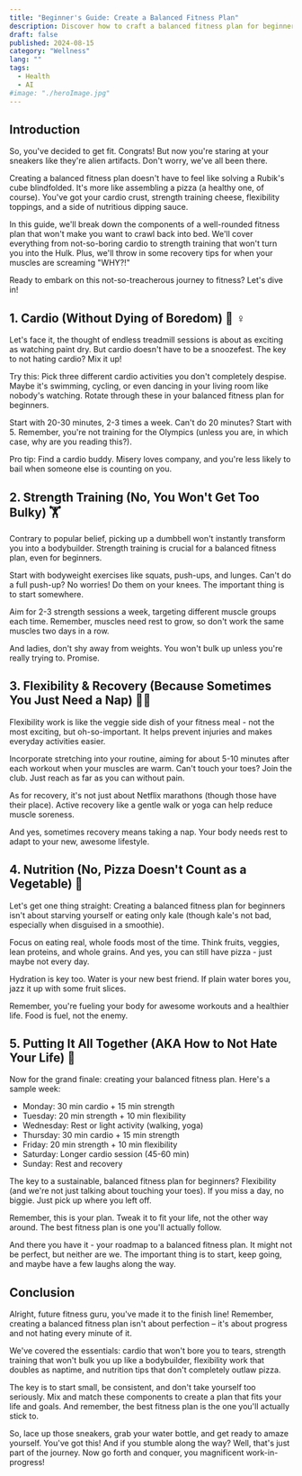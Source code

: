 ```yaml
---
title: "Beginner's Guide: Create a Balanced Fitness Plan"
description: Discover how to craft a balanced fitness plan for beginners. Learn about cardio, strength training, flexibility, nutrition, and putting it all together.
draft: false
published: 2024-08-15
category: "Wellness"
lang: ""
tags:
  - Health
  - AI
#image: "./heroImage.jpg"
---
```


<!-- ![Hero Image](./heroImage.jpg) -->

## Introduction

So, you've decided to get fit. Congrats! But now you're staring at your sneakers like they're alien artifacts. Don't worry, we've all been there.

Creating a balanced fitness plan doesn't have to feel like solving a Rubik's cube blindfolded. It's more like assembling a pizza (a healthy one, of course). You've got your cardio crust, strength training cheese, flexibility toppings, and a side of nutritious dipping sauce.


In this guide, we'll break down the components of a well-rounded fitness plan that won't make you want to crawl back into bed. We'll cover everything from not-so-boring cardio to strength training that won't turn you into the Hulk. Plus, we'll throw in some recovery tips for when your muscles are screaming "WHY?!"

Ready to embark on this not-so-treacherous journey to fitness? Let's dive in!

## 1. Cardio (Without Dying of Boredom) 🏃 ‍♀ ️

Let's face it, the thought of endless treadmill sessions is about as exciting as watching paint dry. But cardio doesn't have to be a snoozefest. The key to not hating cardio? Mix it up!

Try this: Pick three different cardio activities you don't completely despise. Maybe it's swimming, cycling, or even dancing in your living room like nobody's watching. Rotate through these in your balanced fitness plan for beginners.

Start with 20-30 minutes, 2-3 times a week. Can't do 20 minutes? Start with 5. Remember, you're not training for the Olympics (unless you are, in which case, why are you reading this?).

Pro tip: Find a cardio buddy. Misery loves company, and you're less likely to bail when someone else is counting on you.

## 2. Strength Training (No, You Won't Get Too Bulky) 🏋 ️

Contrary to popular belief, picking up a dumbbell won't instantly transform you into a bodybuilder. Strength training is crucial for a balanced fitness plan, even for beginners.

Start with bodyweight exercises like squats, push-ups, and lunges. Can't do a full push-up? No worries! Do them on your knees. The important thing is to start somewhere.

Aim for 2-3 strength sessions a week, targeting different muscle groups each time. Remember, muscles need rest to grow, so don't work the same muscles two days in a row.

And ladies, don't shy away from weights. You won't bulk up unless you're really trying to. Promise.

## 3. Flexibility & Recovery (Because Sometimes You Just Need a Nap) 🧘‍♀️

Flexibility work is like the veggie side dish of your fitness meal - not the most exciting, but oh-so-important. It helps prevent injuries and makes everyday activities easier.

Incorporate stretching into your routine, aiming for about 5-10 minutes after each workout when your muscles are warm. Can't touch your toes? Join the club. Just reach as far as you can without pain.

As for recovery, it's not just about Netflix marathons (though those have their place). Active recovery like a gentle walk or yoga can help reduce muscle soreness.

And yes, sometimes recovery means taking a nap. Your body needs rest to adapt to your new, awesome lifestyle.

## 4. Nutrition (No, Pizza Doesn't Count as a Vegetable) 🥗

Let's get one thing straight: Creating a balanced fitness plan for beginners isn't about starving yourself or eating only kale (though kale's not bad, especially when disguised in a smoothie).

Focus on eating real, whole foods most of the time. Think fruits, veggies, lean proteins, and whole grains. And yes, you can still have pizza - just maybe not every day.

Hydration is key too. Water is your new best friend. If plain water bores you, jazz it up with some fruit slices.

Remember, you're fueling your body for awesome workouts and a healthier life. Food is fuel, not the enemy.

## 5. Putting It All Together (AKA How to Not Hate Your Life) 📅

Now for the grand finale: creating your balanced fitness plan. Here's a sample week:

- Monday: 30 min cardio + 15 min strength
- Tuesday: 20 min strength + 10 min flexibility
- Wednesday: Rest or light activity (walking, yoga)
- Thursday: 30 min cardio + 15 min strength
- Friday: 20 min strength + 10 min flexibility
- Saturday: Longer cardio session (45-60 min)
- Sunday: Rest and recovery

The key to a sustainable, balanced fitness plan for beginners? Flexibility (and we're not just talking about touching your toes). If you miss a day, no biggie. Just pick up where you left off.

Remember, this is your plan. Tweak it to fit your life, not the other way around. The best fitness plan is one you'll actually follow.

And there you have it - your roadmap to a balanced fitness plan. It might not be perfect, but neither are we. The important thing is to start, keep going, and maybe have a few laughs along the way.

## Conclusion

Alright, future fitness guru, you've made it to the finish line! Remember, creating a balanced fitness plan isn't about perfection – it's about progress and not hating every minute of it.

We've covered the essentials: cardio that won't bore you to tears, strength training that won't bulk you up like a bodybuilder, flexibility work that doubles as naptime, and nutrition tips that don't completely outlaw pizza.

The key is to start small, be consistent, and don't take yourself too seriously. Mix and match these components to create a plan that fits your life and goals. And remember, the best fitness plan is the one you'll actually stick to.

So, lace up those sneakers, grab your water bottle, and get ready to amaze yourself. You've got this! And if you stumble along the way? Well, that's just part of the journey. Now go forth and conquer, you magnificent work-in-progress!
